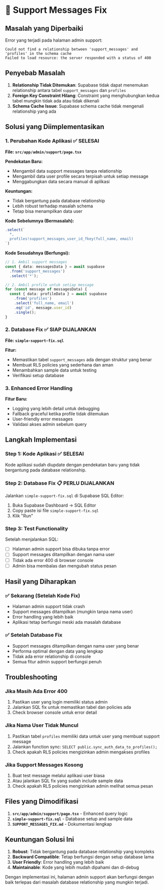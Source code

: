 # 🔧 Support Messages Fix

## Masalah yang Diperbaiki

Error yang terjadi pada halaman admin support:
```
Could not find a relationship between 'support_messages' and 'profiles' in the schema cache
Failed to load resource: the server responded with a status of 400
```

## Penyebab Masalah

1. **Relationship Tidak Ditemukan**: Supabase tidak dapat menemukan relationship antara tabel `support_messages` dan `profiles`
2. **Foreign Key Constraint Hilang**: Constraint yang menghubungkan kedua tabel mungkin tidak ada atau tidak dikenali
3. **Schema Cache Issue**: Supabase schema cache tidak mengenali relationship yang ada

## Solusi yang Diimplementasikan

### 1. Perubahan Kode Aplikasi ✅ SELESAI

**File: `src/app/admin/support/page.tsx`**

**Pendekatan Baru:**
- Mengambil data support messages tanpa relationship
- Mengambil data user profile secara terpisah untuk setiap message
- Menggabungkan data secara manual di aplikasi

**Keuntungan:**
- Tidak bergantung pada database relationship
- Lebih robust terhadap masalah schema
- Tetap bisa menampilkan data user

**Kode Sebelumnya (Bermasalah):**
```typescript
.select(`
  *,
  profiles!support_messages_user_id_fkey(full_name, email)
`)
```

**Kode Sesudahnya (Berfungsi):**
```typescript
// 1. Ambil support messages
const { data: messagesData } = await supabase
  .from('support_messages')
  .select('*');

// 2. Ambil profile untuk setiap message
for (const message of messagesData) {
  const { data: profileData } = await supabase
    .from('profiles')
    .select('full_name, email')
    .eq('id', message.user_id)
    .single();
}
```

### 2. Database Fix ✅ SIAP DIJALANKAN

**File: `simple-support-fix.sql`**

**Fitur:**
- Memastikan tabel `support_messages` ada dengan struktur yang benar
- Membuat RLS policies yang sederhana dan aman
- Menambahkan sample data untuk testing
- Verifikasi setup database

### 3. Enhanced Error Handling

**Fitur Baru:**
- Logging yang lebih detail untuk debugging
- Fallback graceful ketika profile tidak ditemukan
- User-friendly error messages
- Validasi akses admin sebelum query

## Langkah Implementasi

### Step 1: Kode Aplikasi ✅ SELESAI
Kode aplikasi sudah diupdate dengan pendekatan baru yang tidak bergantung pada database relationship.

### Step 2: Database Fix 📋 PERLU DIJALANKAN
Jalankan `simple-support-fix.sql` di Supabase SQL Editor:

1. Buka Supabase Dashboard → SQL Editor
2. Copy paste isi file `simple-support-fix.sql`
3. Klik "Run"

### Step 3: Test Functionality
Setelah menjalankan SQL:
- [ ] Halaman admin support bisa dibuka tanpa error
- [ ] Support messages ditampilkan dengan nama user
- [ ] Tidak ada error 400 di browser console
- [ ] Admin bisa membalas dan mengubah status pesan

## Hasil yang Diharapkan

### ✅ Sekarang (Setelah Kode Fix)
- Halaman admin support tidak crash
- Support messages ditampilkan (mungkin tanpa nama user)
- Error handling yang lebih baik
- Aplikasi tetap berfungsi meski ada masalah database

### ✅ Setelah Database Fix
- Support messages ditampilkan dengan nama user yang benar
- Performa optimal dengan data yang lengkap
- Tidak ada error relationship di console
- Semua fitur admin support berfungsi penuh

## Troubleshooting

### Jika Masih Ada Error 400
1. Pastikan user yang login memiliki status admin
2. Jalankan SQL fix untuk memastikan tabel dan policies ada
3. Check browser console untuk error detail

### Jika Nama User Tidak Muncul
1. Pastikan tabel `profiles` memiliki data untuk user yang membuat support message
2. Jalankan function sync: `SELECT public.sync_auth_data_to_profiles();`
3. Check apakah RLS policies mengizinkan admin mengakses profiles

### Jika Support Messages Kosong
1. Buat test message melalui aplikasi user biasa
2. Atau jalankan SQL fix yang sudah include sample data
3. Check apakah RLS policies mengizinkan admin melihat semua pesan

## Files yang Dimodifikasi

1. **`src/app/admin/support/page.tsx`** - Enhanced query logic
2. **`simple-support-fix.sql`** - Database setup and sample data
3. **`SUPPORT_MESSAGES_FIX.md`** - Dokumentasi lengkap

## Keuntungan Solusi Ini

1. **Robust**: Tidak bergantung pada database relationship yang kompleks
2. **Backward Compatible**: Tetap berfungsi dengan setup database lama
3. **User Friendly**: Error handling yang lebih baik
4. **Maintainable**: Kode yang lebih mudah dipahami dan di-debug

Dengan implementasi ini, halaman admin support akan berfungsi dengan baik terlepas dari masalah database relationship yang mungkin terjadi.
